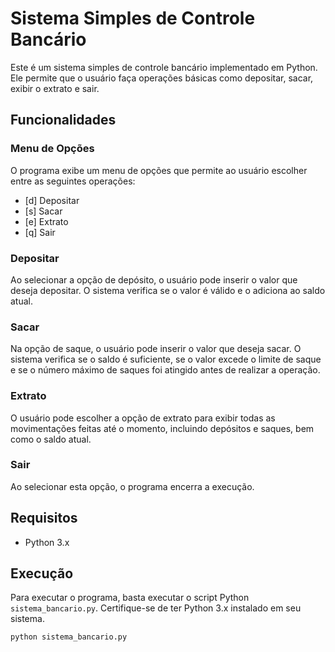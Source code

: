 # Sistema Simples de Controle Bancário

Este é um sistema simples de controle bancário implementado em Python. Ele permite que o usuário faça operações básicas como depositar, sacar, exibir o extrato e sair.

## Funcionalidades

### Menu de Opções

O programa exibe um menu de opções que permite ao usuário escolher entre as seguintes operações:

- [d] Depositar
- [s] Sacar
- [e] Extrato
- [q] Sair

### Depositar

Ao selecionar a opção de depósito, o usuário pode inserir o valor que deseja depositar. O sistema verifica se o valor é válido e o adiciona ao saldo atual.

### Sacar

Na opção de saque, o usuário pode inserir o valor que deseja sacar. O sistema verifica se o saldo é suficiente, se o valor excede o limite de saque e se o número máximo de saques foi atingido antes de realizar a operação.

### Extrato

O usuário pode escolher a opção de extrato para exibir todas as movimentações feitas até o momento, incluindo depósitos e saques, bem como o saldo atual.

### Sair

Ao selecionar esta opção, o programa encerra a execução.

## Requisitos

- Python 3.x

## Execução

Para executar o programa, basta executar o script Python `sistema_bancario.py`. Certifique-se de ter Python 3.x instalado em seu sistema.

```bash
python sistema_bancario.py

